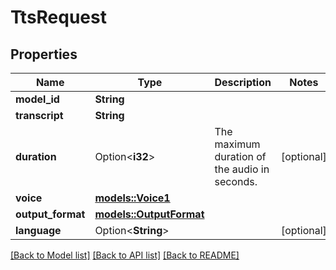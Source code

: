 # TtsRequest

## Properties

Name | Type | Description | Notes
------------ | ------------- | ------------- | -------------
**model_id** | **String** |  | 
**transcript** | **String** |  | 
**duration** | Option<**i32**> | The maximum duration of the audio in seconds. | [optional]
**voice** | [**models::Voice1**](Voice_1.md) |  | 
**output_format** | [**models::OutputFormat**](Output_Format.md) |  | 
**language** | Option<**String**> |  | [optional]

[[Back to Model list]](../README.md#documentation-for-models) [[Back to API list]](../README.md#documentation-for-api-endpoints) [[Back to README]](../README.md)


